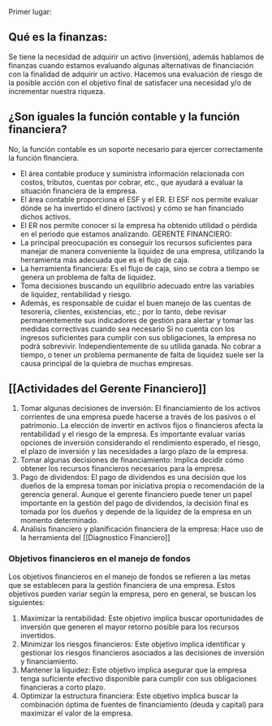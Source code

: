 Primer lugar:
## Qué es la finanzas:
Se tiene la necesidad de adquirir un activo (inversión), además hablamos de finanzas cuando estamos evaluando algunas alternativas de financiación con la finalidad de adquirir un activo.  Hacemos una evaluación de riesgo de la posible acción con el objetivo final de satisfacer
una necesidad y/o de incrementar nuestra riqueza.

## ¿Son iguales la función contable y la función financiera?
No, la función contable es un soporte necesario para ejercer correctamente la función financiera. 
- El área contable produce y suministra información relacionada con costos, tributos, cuentas por cobrar, etc., que ayudará a evaluar la situación financiera de la empresa. 
- El área contable proporciona el ESF y el ER. El ESF nos permite evaluar dónde se ha invertido el dinero (activos) y cómo se han financiado dichos activos. 
- El ER nos permite conocer si la empresa ha obtenido utilidad o pérdida en el periodo que estamos analizando.
GERENTE FINANCIERO: 
- La principal preocupación es conseguir los recursos suficientes para manejar de manera conveniente la liquidez de una empresa, utilizando la herramienta más adecuada que es el flujo de caja.
- La herramienta financiera: Es el flujo de caja, sino se cobra a tiempo se genera un problema de falta de liquidez.
- Toma decisiones buscando un equilibrio adecuado entre las variables de liquidez, rentabilidad y riesgo. 
- Además, es responsable de cuidar el buen manejo de las cuentas de tesorería, clientes, existencias, etc.; por lo tanto, debe revisar permanentemente sus indicadores de gestión para alertar y tomar las medidas correctivas cuando sea necesario
Si no cuenta con los ingresos suficientes para cumplir con sus obligaciones, la empresa no podrá sobrevivir. Independientemente de su utilida ganada.
No cobrar a tiempo, o tener un problema permanente de falta de liquidez suele ser la causa principal de la quiebra de muchas empresas.
## [[Actividades del Gerente Financiero]]
1. Tomar algunas decisiones de inversión: El financiamiento de los activos corrientes de una empresa puede hacerse a través de los pasivos o el patrimonio. La elección de invertir en activos fijos o financieros afecta la rentabilidad y el riesgo de la empresa. Es importante evaluar varias opciones de inversión considerando el rendimiento esperado, el riesgo, el plazo de inversión y las necesidades a largo plazo de la empresa.
2. Tomar algunas decisiones de financiamiento: Implica decidir cómo obtener los recursos financieros necesarios para la empresa.
3. Pago de dividendos: El pago de dividendos es una decisión que los dueños de la empresa toman por iniciativa propia o recomendación de la gerencia general. Aunque el gerente financiero puede tener un papel importante en la gestión del pago de dividendos, la decisión final es tomada por los dueños y depende de la liquidez de la empresa en un momento determinado.
4. Análisis financiero y planificación financiera de la empresa: Hace uso de la herramienta del [[Diagnostico Financiero]]
### Objetivos financieros en el manejo de fondos
   Los objetivos financieros en el manejo de fondos se refieren a las metas que se establecen para la gestión financiera de una empresa. Estos objetivos pueden variar según la empresa, pero en general, se buscan los siguientes: 
   1. Maximizar la rentabilidad: Este objetivo implica buscar oportunidades de inversión que generen el mayor retorno posible para los recursos invertidos. 
   2. Minimizar los riesgos financieros: Este objetivo implica identificar y gestionar los riesgos financieros asociados a las decisiones de inversión y financiamiento. 
   3. Mantener la liquidez: Este objetivo implica asegurar que la empresa tenga suficiente efectivo disponible para cumplir con sus obligaciones financieras a corto plazo. 
   4. Optimizar la estructura financiera: Este objetivo implica buscar la combinación óptima de fuentes de financiamiento (deuda y capital) para maximizar el valor de la empresa.